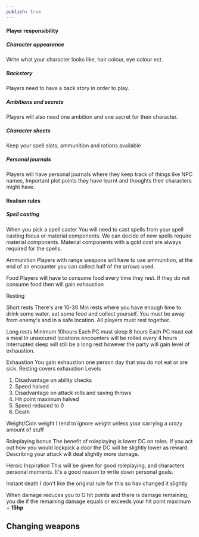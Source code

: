 ```yaml
---
publish: true
---
```


#### Player responsibility
##### Character appearance 
Write what your character looks like, hair colour, eye colour ect.
##### Backstory
Players need to have a back story in order to play.
##### Ambitions and secrets
Players will also need one ambition and one secret for their character.
##### Character sheets
Keep your spell slots, ammunition and rations available
##### Personal journals
Players will have personal journals where they keep track of things like NPC names, Important plot points they have learnt and thoughts their characters might have.

#### Realism rules
##### Spell casting
When you pick a spell caster You will need to cast spells from your spell casting focus or material components. 
We can decide of new spells require material components.
Material components with a gold cost are always required for the spells.

Ammunition
Players with range weapons will have to use ammunition, at the end of an encounter you can collect half of the arrows used.

Food
Players will have to consume food every time they rest. If they do not consume food then will gain exhaustion

Resting

Short rests
There's are 10-30 Min rests where you have enough time to drink some water, eat some food and collect yourself. You must be away from enemy's and in a safe location. All players must rest together.

Long rests
Minimum 10hours
Each PC must sleep 8 hours
Each PC must eat a meal
In unsecured locations encounters will be rolled every 4 hours
Interrupted sleep will still be a long rest however the party will gain level of exhaustion.

Exhaustion
You gain exhaustion one person day that you do not eat or are sick. Resting covers exhaustion 
Levels
1. Disadvantage on ability checks
2. Speed halved
3. Disadvantage on attack rolls and saving throws
4. Hit point maximum halved
5. Speed reduced to 0
6. Death

Weight/Coin weight
I tend to ignore weight unless your carrying a crazy amount of stuff

Roleplaying bonus
The benefit of roleplaying is lower DC on roles. If you act out how you would lockpick a door the DC will be slightly lower as reward. Describing your attack will deal slightly more damage.

Heroic Inspiration
This will be given for good roleplaying, and characters personal moments. It's a good reason to write down personal goals.

Instant death
I don't like the original rule for this so hav changed it slightly

When damage reduces you to O hit points and there is damage remaining, you die if the remaining damage equals or exceeds your hit point maximum + **15hp**

## Changing weapons 
